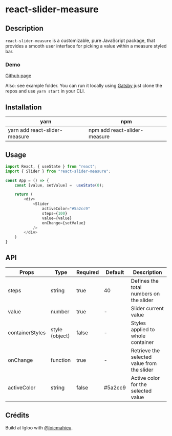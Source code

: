 ﻿
# react-slider-measure

## Description

`react-slider-measure` is a customizable, pure JavaScript package, that provides a smooth user interface for picking a value within a measure styled bar.

### Demo

[Github page](github.com/pixelize)

Also: see example folder. You can run it locally using [Gatsby](https://www.gatsbyjs.org/) just clone the repos and use `yarn start` in your CLI.

## Installation

| yarn | npm
| -------------------- | -------------------------------------- |
| yarn add react-slider-measure   | npm add react-slider-measure |

## Usage

```js
import React, { useState } from "react";
import { Slider } from "react-slider-measure";

const App = () => {
	const [value, setValue] =  useState(0);

	return (
		<div>
			<Slider
				activeColor="#5a2cc9"
				steps={100}
				value={value}
				onChange={setValue}
			/>
		</div>
	)
}
```

## API

| Props                      | Type           | Required    | Default                                                                                                    | Description                                                                                                         |
| --------------------------- | -------------- | ----------- | ---------------------------------------------------------------------------------------------------------- | ------------------------------------------------------------------------------------------------------------------- |
| steps              | string         | true       | 40                                                                                                     | Defines the total numbers on the slider                                                      |
| value            | number        | true       |               -                                                                                        | Slider current value                                                                    |
| containerStyles             | style (object) | false       | -                                                                                                       | Styles applied to whole container                                                                                   |
| onChange                | function         | true       | -                                                                                                       | Retrieve the selected value from the slider                                                                       |
| activeColor | string | false       | #5a2cc9 | Active color for the selected value

## Crédits
Build at Igloo with [@loicmahieu](https://github.com/oicmahieu).
